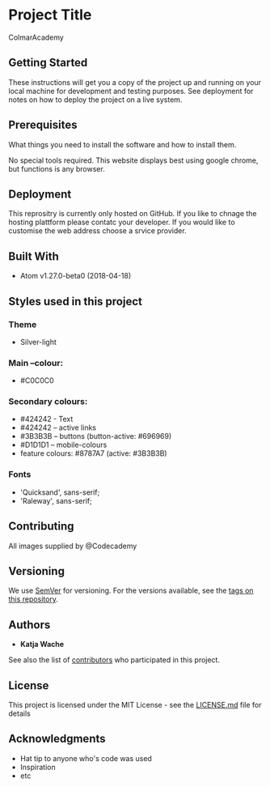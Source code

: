 # Project Title

ColmarAcademy

## Getting Started

These instructions will get you a copy of the project up and running on your local machine for development and testing purposes. See deployment for notes on how to deploy the project on a live system.

## Prerequisites

What things you need to install the software and how to install them.

No special tools required. This website displays best using google chrome, but functions is any browser.

## Deployment

This reprositry is currently only hosted on GitHub. If you like to chnage the hosting plattform please contatc your developer.
If you would like to customise the web address choose a srvice provider.

## Built With

* Atom v1.27.0-beta0 (2018-04-18)

## Styles used in this project

### Theme 
* Silver-light

### Main –colour:
* #C0C0C0

### Secondary colours: 
* #424242 - Text
* #424242 – active links
* #3B3B3B – buttons (button-active: #696969)
* #D1D1D1 – mobile-colours
* feature colours: #8787A7 (active: #3B3B3B)

### Fonts
* 'Quicksand', sans-serif;
* 'Raleway', sans-serif;


## Contributing

All images supplied by @Codecademy

## Versioning

We use [SemVer](http://semver.org/) for versioning. For the versions available, see the [tags on this repository](https://github.com/your/project/tags). 

## Authors

* **Katja Wache**

See also the list of [contributors](https://github.com/your/project/contributors) who participated in this project.

## License

This project is licensed under the MIT License - see the [LICENSE.md](LICENSE.md) file for details

## Acknowledgments

* Hat tip to anyone who's code was used
* Inspiration
* etc
